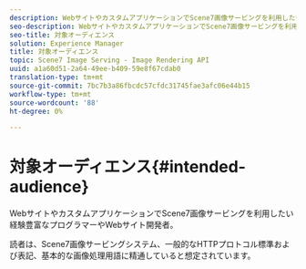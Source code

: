 ```yaml
---
description: WebサイトやカスタムアプリケーションでScene7画像サービングを利用したい経験豊富なプログラマーやWebサイト開発者。
seo-description: WebサイトやカスタムアプリケーションでScene7画像サービングを利用したい経験豊富なプログラマーやWebサイト開発者。
seo-title: 対象オーディエンス
solution: Experience Manager
title: 対象オーディエンス
topic: Scene7 Image Serving - Image Rendering API
uuid: a1a60d51-2a64-49ee-b409-59e8f67cdab0
translation-type: tm+mt
source-git-commit: 7bc7b3a86fbcdc57cfdc31745fae3afc06e44b15
workflow-type: tm+mt
source-wordcount: '88'
ht-degree: 0%

---
```



# 対象オーディエンス{#intended-audience}

WebサイトやカスタムアプリケーションでScene7画像サービングを利用したい経験豊富なプログラマーやWebサイト開発者。

読者は、Scene7画像サービングシステム、一般的なHTTPプロトコル標準および表記、基本的な画像処理用語に精通していると想定されています。
